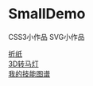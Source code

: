# SmallDemo
CSS3小作品
SVG小作品

[折纸](https://github.com/yangchaojun/SmallDemo/折纸.html)<br/>
[3D转马灯](https://github.com/yangchaojun/SmallDemo/3d-carousel.html)<br/>
[我的技能图谱](https://github.com/yangchaojun/SmallDemo/我的技能图谱.html)
